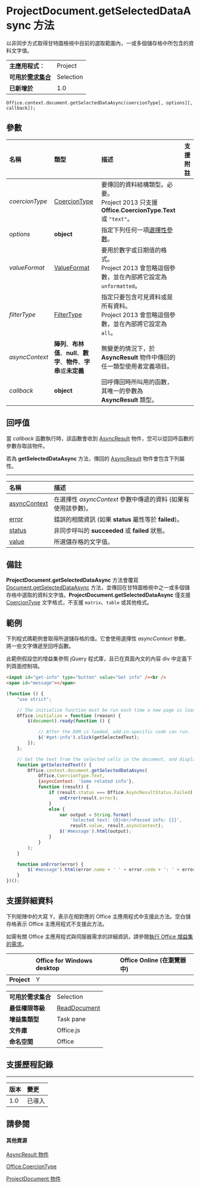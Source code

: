 
# <a name="projectdocument.getselecteddataasync-method"></a>ProjectDocument.getSelectedDataAsync 方法
以非同步方式取得甘特圖檢視中目前的選取範圍內，一或多個儲存格中所包含的資料文字值。

|||
|:-----|:-----|
|**主應用程式︰**|Project|
|**可用於[需求集合](../../docs/overview/specify-office-hosts-and-api-requirements.md)**|Selection|
|**已新增於**|1.0|

```
Office.context.document.getSelectedDataAsync(coercionType[, options][, callback]);
```


## <a name="parameters"></a>參數



|**名稱**|**類型**|**描述**|**支援附註**|
|:-----|:-----|:-----|:-----|
| _coercionType_|[CoercionType](../../reference/shared/coerciontype-enumeration.md)|要傳回的資料結構類型。必要。<br/>Project 2013 只支援 **Office.CoercionType.Text** 或 `"text"`。||
| _options_|**object**|指定下列任何一項[選擇性參數](../../docs/develop/asynchronous-programming-in-office-add-ins.md#passing-optional-parameters-to-asynchronous-methods)。||
| _valueFormat_|[ValueFormat](../../reference/shared/valueformat-enumeration.md)|要用於數字或日期值的格式。<br/>Project 2013 會忽略這個參數，並在內部將它設定為 `unformatted`。||
| _filterType_|[FilterType](../../reference/shared/filtertype-enumeration.md)|指定只要包含可見資料或是所有資料。 <br/>Project 2013 會忽略這個參數，並在內部將它設定為  `all`。||
| _asyncContext_|**陣列**、**布林值**、**null**、**數字**、**物件**、**字串**或**未定義**|無變更的情況下，於 **AsyncResult** 物件中傳回的任一類型使用者定義項目。||
| _callback_|**object**|回呼傳回時所叫用的函數，其唯一的參數為 **AsyncResult** 類型。||

## <a name="callback-value"></a>回呼值

當 _callback_ 函數執行時，該函數會收到 [AsyncResult](../../reference/shared/asyncresult.md) 物件，您可以從回呼函數的參數存取該物件。

若為 **getSelectedDataAsync** 方法，傳回的 [AsyncResult](../../reference/shared/asyncresult.md) 物件會包含下列屬性。


****


|**名稱**|**描述**|
|:-----|:-----|
|[asyncContext](../../reference/shared/asyncresult.asynccontext.md)|在選擇性 _asyncContext_ 參數中傳遞的資料 (如果有使用該參數)。|
|[error](../../reference/shared/asyncresult.error.md)|錯誤的相關資訊 (如果 **status** 屬性等於 **failed**)。|
|[status](../../reference/shared/asyncresult.status.md)|非同步呼叫的 **succeeded** 或 **failed** 狀態。|
|[value](../../reference/shared/asyncresult.value.md)|所選儲存格的文字值。|

## <a name="remarks"></a>備註

**ProjectDocument.getSelectedDataAsync** 方法會覆寫 [Document.getSelectedDataAsync](../../reference/shared/document.getselecteddataasync.md) 方法，並傳回在甘特圖檢視中之一或多個儲存格中選取的資料文字值。**ProjectDocument.getSelectedDataAsync** 僅支援 [CoercionType](../../reference/shared/coerciontype-enumeration.md) 文字格式，不支援 `matrix`、`table` 或其他格式。


## <a name="example"></a>範例

下列程式碼範例會取得所選儲存格的值。它會使用選擇性 _asyncContext_ 參數，將一些文字傳遞至回呼函數。

此範例假設您的增益集參照 jQuery 程式庫，且已在頁面內文的內容 div 中定義下列頁面控制項。




```HTML
<input id="get-info" type="button" value="Get info" /><br />
<span id="message"></span>
```




```js
(function () {
    "use strict";

    // The initialize function must be run each time a new page is loaded.
    Office.initialize = function (reason) {
        $(document).ready(function () {

            // After the DOM is loaded, add-in-specific code can run.
            $('#get-info').click(getSelectedText);
        });
    };

    // Get the text from the selected cells in the document, and display it in the add-in.
    function getSelectedText() {
        Office.context.document.getSelectedDataAsync(
            Office.CoercionType.Text,
            {asyncContext: 'Some related info'},
            function (result) {
                if (result.status === Office.AsyncResultStatus.Failed) {
                    onError(result.error);
                }
                else {
                    var output = String.format(
                        'Selected text: {0}<br/>Passed info: {1}',
                        result.value, result.asyncContext);
                    $('#message').html(output);
                }
            }
        );
    }

    function onError(error) {
        $('#message').html(error.name + ' ' + error.code + ': ' + error.message);
    }
})();
```


## <a name="support-details"></a>支援詳細資料


下列矩陣中的大寫 Y，表示在相對應的 Office 主應用程式中支援此方法。空白儲存格表示 Office 主應用程式不支援此方法。

如需有關 Office 主應用程式與伺服器需求的詳細資訊，請參閱[執行 Office 增益集的需求](../../docs/overview/requirements-for-running-office-add-ins.md)。


||**Office for Windows desktop**|**Office Online (在瀏覽器中)**|
|:-----|:-----|:-----|
|**Project**|Y||

|||
|:-----|:-----|
|**可用於需求集合**|Selection|
|**最低權限等級**|[ReadDocument](../../docs/develop/requesting-permissions-for-api-use-in-content-and-task-pane-add-ins.md)|
|**增益集類型**|Task pane|
|**文件庫**|Office.js|
|**命名空間**|Office|

## <a name="support-history"></a>支援歷程記錄



****


|**版本**|**變更**|
|:-----|:-----|
|1.0|已導入|

## <a name="see-also"></a>請參閱



#### <a name="other-resources"></a>其他資源


[AsyncResult 物件](../../reference/shared/asyncresult.md)

[Office.CoercionType](../../reference/shared/coerciontype-enumeration.md)

[ProjectDocument 物件](../../reference/shared/projectdocument.projectdocument.md)

